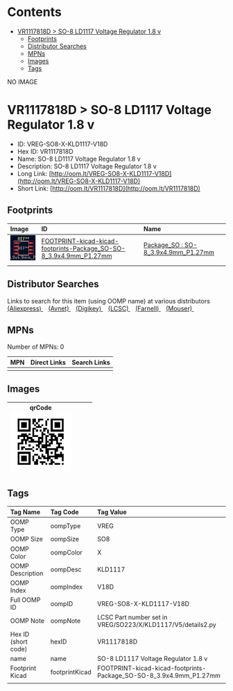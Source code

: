 



Contents
========

* [VR1117818D > SO-8 LD1117 Voltage Regulator 1.8 v](#vr1117818d--so-8-ld1117-voltage-regulator-18-v)
	* [Footprints](#footprints)
	* [Distributor Searches](#distributor-searches)
	* [MPNs](#mpns)
	* [Images](#images)
	* [Tags](#tags)
  
NO IMAGE  
# VR1117818D > SO-8 LD1117 Voltage Regulator 1.8 v

- ID: VREG-SO8-X-KLD1117-V18D
- Hex ID: VR1117818D
- Name: SO-8 LD1117 Voltage Regulator 1.8 v
- Description: SO-8 LD1117 Voltage Regulator 1.8 v
- Long Link: [http://oom.lt/VREG-SO8-X-KLD1117-V18D](http://oom.lt/VREG-SO8-X-KLD1117-V18D)
- Short Link: [http://oom.lt/VR1117818D](http://oom.lt/VR1117818D)

## Footprints
  

|Image|ID|Name|
| :--- | :--- | :--- |
|[![](https://raw.githubusercontent.com/oomlout/oomlout_OOMP_eda_V2/main/FOOTPRINT/kicad/kicad-footprints/Package_SO/SO-8_3.9x4.9mm_P1.27mm/image_140.png)](https://github.com/oomlout/oomlout_OOMP_eda_V2/tree/main/FOOTPRINT/kicad/kicad-footprints/Package_SO/SO-8_3.9x4.9mm_P1.27mm/)|[FOOTPRINT-kicad-kicad-footprints-Package_SO-SO-8_3.9x4.9mm_P1.27mm](https://github.com/oomlout/oomlout_OOMP_eda_V2/tree/main/FOOTPRINT/kicad/kicad-footprints/Package_SO/SO-8_3.9x4.9mm_P1.27mm/)|[Package_SO : SO-8_3.9x4.9mm_P1.27mm](https://github.com/oomlout/oomlout_OOMP_eda_V2/tree/main/FOOTPRINT/kicad/kicad-footprints/Package_SO/SO-8_3.9x4.9mm_P1.27mm/)|
||||

## Distributor Searches
  
Links to search for this item (using OOMP name) at various distributors  
[(Aliexpress) ](https://www.aliexpress.com/wholesale?SearchText=1117SO-8+LD1117+Voltage+Regulator+1.8+v)&nbsp;&nbsp;&nbsp;[(Avnet) ](https://www.avnet.com/shop/us/search/SO-8+LD1117+Voltage+Regulator+1.8+v)&nbsp;&nbsp;&nbsp;[(Digikey) ](https://www.digikey.co.uk/en/products/result?s=SO-8+LD1117+Voltage+Regulator+1.8+v)&nbsp;&nbsp;&nbsp;[(LCSC) ](https://www.lcsc.com/search?q=SO-8+LD1117+Voltage+Regulator+1.8+v)&nbsp;&nbsp;&nbsp;[(Farnell) ](https://uk.farnell.com/search?st=SO-8+LD1117+Voltage+Regulator+1.8+v)&nbsp;&nbsp;&nbsp;[(Mouser) ](https://www.mouser.com/c/?q=SO-8+LD1117+Voltage+Regulator+1.8+v)&nbsp;&nbsp;&nbsp;
## MPNs
  
Number of MPNs: 0  

|MPN|Direct Links|Search Links|
| :--- | :--- | :--- |
||||

## Images
  

|qrCode<br>[![](https://raw.githubusercontent.com/oomlout/oomlout_OOMP_parts_V2/main/VREG/SO8/X/KLD1117/V18D/qrCode_140.png)](https://github.com/oomlout/oomlout_OOMP_parts_V2/tree/main/VREG/SO8/X/KLD1117/V18D/qrCode.png)||||
| :---: | :---: | :---: | :---: |

## Tags
  

|Tag Name|Tag Code|Tag Value|
| :--- | :--- | :--- |
|OOMP Type|oompType|VREG|
|OOMP Size|oompSize|SO8|
|OOMP Color|oompColor|X|
|OOMP Description|oompDesc|KLD1117|
|OOMP Index|oompIndex|V18D|
|Full OOMP ID|oompID|VREG-SO8-X-KLD1117-V18D|
|OOMP Note|oompNote|LCSC Part number set in VREG/SO223/X/KLD1117/V5/details2.py|
|Hex ID (short code)|hexID|VR1117818D|
|name|name|SO-8 LD1117 Voltage Regulator 1.8 v|
|Footprint Kicad|footprintKicad|FOOTPRINT-kicad-kicad-footprints-Package_SO-SO-8_3.9x4.9mm_P1.27mm|
||||
